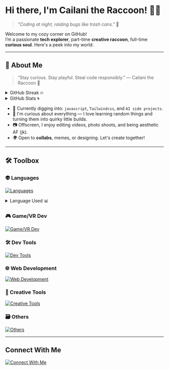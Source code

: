 # Hi there, I'm Cailani the Raccoon! 🦝✨  
> *"Coding at night, raiding bugs like trash cans."* 🌃

Welcome to my cozy corner on GitHub!  
I’m a passionate **tech explorer**, part-time **creative raccoon**, full-time **curious soul**. Here's a peek into my world:

---

## 🚀 About Me

> “Stay curious. Stay playful. Steal code responsibly.”
  — Cailani the Raccoon 🦝

<details>
  <summary>GitHub Streak 🔥</summary>
  <br>
  <img alt="Cai1ani's Top Langs" src="https://streak-stats.demolab.com?user=Cai1ani&theme=react&hide_border=true&date_format=M%20j%5B%2C%20Y%5D)" />
</details>

<details>
  <summary>GitHub Stats 🌀</summary>
  <br>
  <img style="margin-left: 20px; margin-bottom: 10px;" alt="Cai1ani's GitHub stats" src="https://github-readme-stats-cailanis-projects.vercel.app/api?username=Cai1ani&theme=transparent&show_icons=true&hide_border=false&title_color=90b7bf&icon_color=9d5353&text_color=bf8b67&border_color=313244" />

</details>



- 🌱 Currently digging into: `javascript`, `Tailwindcss`, and `AI side projects`.
- 🧠 I'm curious about everything — I love learning random things and turning them into quirky little builds.
- 📷 Offscreen, I enjoy editing videos, photo shoots, and being aesthetic AF (jk).
- 🌍 Open to **collabs**, memes, or designing. Let's create together!

---

## 🛠️ Toolbox


### 👽 Languages    
[![Languages](https://skillicons.dev/icons?i=c,cpp,cs,js,py)](https://skillicons.dev)

<details>
  <summary>Language Used 📊 </summary>
  <br>
  <img alt="Cai1ani's Top Langs" src="https://github-readme-stats-cailanis-projects.vercel.app/api/top-langs/?username=Cai1ani&show_icons=true&hide_border=false&theme=transparent&title_color=90b7bf&icon_color=9d5353&border_color=313244&layout=compact&hide=ShaderLab,Mathematica,HLSL&exclude_repo=UnityProject1,VR-PDMS2" />
</details>


### 🎮 Game/VR Dev
[![Game/VR Dev](https://skillicons.dev/icons?i=blender,unity)](https://skillicons.dev)

### 🛠 Dev Tools

[![Dev Tools](https://skillicons.dev/icons?i=vscode,visualstudio,git)](https://skillicons.dev)

### 🌐 Web Development
[![Web Development](https://skillicons.dev/icons?i=html,css,tailwind,bootstrap,dotnet,vite,vercel)](https://skillicons.dev)


### 🎨 Creative Tools
[![Creative Tools](https://skillicons.dev/icons?i=figma,notion,pr)](https://skillicons.dev)

### 🗃️ Others
[![Others](https://skillicons.dev/icons?i=arduino,aws)](https://skillicons.dev)

---

## Connect With Me
<a href="mailto:tcjyn0128@gmail.com">
  <img src="https://skillicons.dev/icons?i=gmail" alt="Connect With Me" />
</a>

